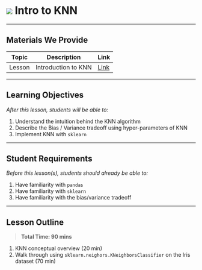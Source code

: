 # ![](https://ga-dash.s3.amazonaws.com/production/assets/logo-9f88ae6c9c3871690e33280fcf557f33.png) Intro to KNN

---

## Materials We Provide


| Topic | Description | Link |
| --- | --- | --- |
| Lesson | Introduction to KNN | [Link](./starter-code.ipynb)|

---

## Learning Objectives

*After this lesson, students will be able to:*

1. Understand the intuition behind the KNN algorithm
2. Describe the Bias / Variance tradeoff using hyper-parameters of KNN
3. Implement KNN with `sklearn`


---

## Student Requirements

*Before this lesson(s), students should already be able to:*

1. Have familiarity with `pandas`
2. Have familiarity with `sklearn`
3. Have familiarity with the bias/variance tradeoff

---

## Lesson Outline

> **Total Time: 90 mins**

1. KNN conceptual overview (20 min)
2. Walk through using `sklearn.neighors.KNeighborsClassifier` on the Iris dataset (70 min)
